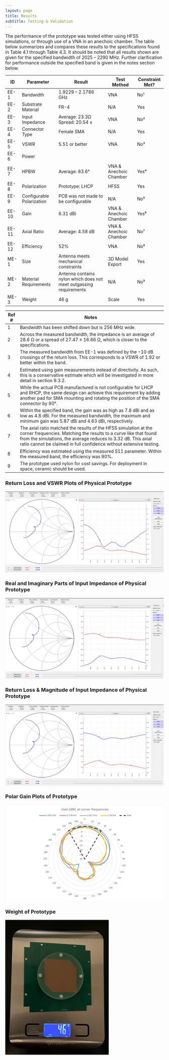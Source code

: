 ```yaml
---
layout: page
title: Results
subtitle: Testing & Validation
---
```

The performance of the prototype was tested either using HFSS simulations, or through use of a VNA in an anechoic chamber. The table below summarizes and compares these results to the specifications found in Table 4.1 through Table 4.3. It should be noted that all results shown are given for the specified bandwidth of 2025 – 2290 MHz. Further clarification for performance outside the specified band is given in the notes section below.

| ID     | Parameter                 | Result                                       | Test Method                   | Constraint Met? |
|--------|---------------------------|-----------------------------------------------|--------------------------------|-----------------|
| EE-1   | Bandwidth                  | 1.9229 – 2.1786 GHz                           | VNA                            | No¹             |
| EE-2   | Substrate Material         | FR-4                                          | N/A                            | Yes             |
| EE-3   | Input Impedance            | Average: 23.3Ω<br>Spread: 20.54 ±             | VNA                            | No²             |
| EE-4   | Connector Type             | Female SMA                                    | N/A                            | Yes             |
| EE-5   | VSWR                       | 5.51 or better                                | VNA                            | No³             |
| EE-6   | Power                      |                                               |                                |                 |
| EE-7   | HPBW                       | Average: 83.6°                                | VNA & Anechoic Chamber         | Yes⁴            |
| EE-8   | Polarization               | Prototype: LHCP                               | HFSS                           | Yes             |
| EE-9   | Configurable Polarization  | PCB was not made to be configurable           | N/A                            | No⁵             |
| EE-10  | Gain                       | 6.31 dBi                                      | VNA & Anechoic Chamber         | Yes⁶            |
| EE-11  | Axial Ratio                | Average: 4.58 dB                              | VNA & Anechoic Chamber         | No⁷             |
| EE-12  | Efficiency                 | 52%                                           | VNA                            | No⁸             |
| ME-1   | Size                       | Antenna meets mechanical constraints          | 3D Model Export                | Yes             |
| ME-2   | Material Requirements      | Antenna contains nylon which does not meet outgassing requirements | N/A              | No⁹             |
| ME-3   | Weight                     | 46 g                                          | Scale                          | Yes             |

| Ref # | Notes                                                                                                                                                                                                                                         |
|-------|-----------------------------------------------------------------------------------------------------------------------------------------------------------------------------------------------------------------------------------------------|
| 1     | Bandwidth has been shifted down but is 256 MHz wide.                                                                                                                                                                                          |
| 2     | Across the measured bandwidth, the impedance is an average of 28.6 Ω or a spread of 27.47 ± 16.66 Ω, which is closer to the specifications.                                                                                                  |
| 3     | The measured bandwidth from EE-1 was defined by the −10 dB crossings of the return loss. This corresponds to a VSWR of 1.92 or better within the band.                                                                                        |
| 4     | Estimated using gain measurements instead of directivity. As such, this is a conservative estimate which will be investigated in more detail in section 9.3.2.                                                                               |
| 5     | While the actual PCB manufactured is not configurable for LHCP and RHCP, the same design can achieve this requirement by adding another pad for SMA mounting and rotating the position of the SMA connector by 90°.                           |
| 6     | Within the specified band, the gain was as high as 7.8 dBi and as low as 4.8 dBi. For the measured bandwidth, the maximum and minimum gain was 5.87 dBi and 4.63 dBi, respectively.                                                           |
| 7     | The axial ratio matched the results of the HFSS simulation at the corner frequencies. Matching the results to a curve like that found from the simulations, the average reduces to 3.32 dB. This axial ratio cannot be claimed in full confidence without extensive testing. |
| 8     | Efficiency was estimated using the measured S11 parameter. Within the measured band, the efficiency was 90%.                                                                                                                                   |
| 9     | The prototype used nylon for cost savings. For deployment in space, ceramic should be used.                                                                                                                                                     |
### Return Loss and VSWR Plots of Physical Prototype ###

![Return Loss of Prototype](/assets/img/Return_Loss.png)

### Real and Imaginary Parts of Input Impedance of Physical Prototype ###

![Input Impedance of Prototype](/assets/img/Input_Impedance.png)

### Return Loss & Magnitude of Input Impedance of Physical Prototype ###

![Magnitude Impedance of Prototype](/assets/img/Magnitude_Impedance.png)

### Polar Gain Plots of Prototype ###
![Polar Gain Plots of Prototype](/assets/img/Polar_Gain_Plots.png)

### Weight of Prototype ###
![Weight of Prototype](/assets/img/Weight.png)

